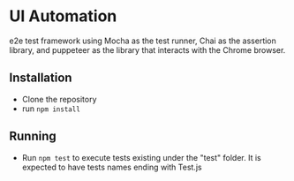 # UI Automation
e2e test framework using Mocha as the test runner, Chai as the assertion library, and puppeteer as the library that interacts with the Chrome browser.

## Installation
* Clone the repository
* run `npm install`

## Running
* Run `npm test` to execute tests existing under the "test" folder. It is expected to have tests names ending with Test.js